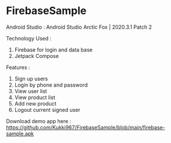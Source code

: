 # FirebaseSample


Android Studio : Android Studio Arctic Fox | 2020.3.1 Patch 2

Technology Used :
1. Firebase for login and data base
2. Jetpack Compose 

Features :
1. Sign up users
2. Login by phone and password
3. View user list
4. View product list
5. Add new product
6. Logout current signed user 



Download demo app here : https://github.com/Kukki967/FirebaseSample/blob/main/firebase-sample.apk
